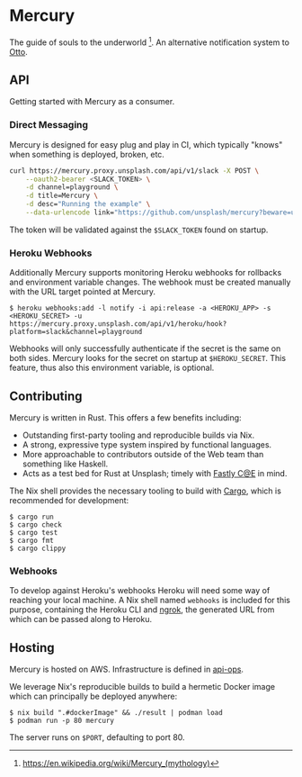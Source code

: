 # Mercury

The guide of souls to the underworld [^1]. An alternative notification system to [Otto](https://github.com/unsplash/otto).

## API

Getting started with Mercury as a consumer.

### Direct Messaging

Mercury is designed for easy plug and play in CI, which typically "knows" when something is deployed, broken, etc.

```sh
curl https://mercury.proxy.unsplash.com/api/v1/slack -X POST \
    --oauth2-bearer <SLACK_TOKEN> \
    -d channel=playground \
    -d title=Mercury \
    -d desc="Running the example" \
    --data-urlencode link="https://github.com/unsplash/mercury?beware=url&encoding=!"
```

The token will be validated against the `$SLACK_TOKEN` found on startup.

### Heroku Webhooks

Additionally Mercury supports monitoring Heroku webhooks for rollbacks and environment variable changes. The webhook must be created manually with the URL target pointed at Mercury.

```console
$ heroku webhooks:add -l notify -i api:release -a <HEROKU_APP> -s <HEROKU_SECRET> -u https://mercury.proxy.unsplash.com/api/v1/heroku/hook?platform=slack&channel=playground
```

Webhooks will only successfully authenticate if the secret is the same on both sides. Mercury looks for the secret on startup at `$HEROKU_SECRET`. This feature, thus also this environment variable, is optional.

## Contributing

Mercury is written in Rust. This offers a few benefits including:

- Outstanding first-party tooling and reproducible builds via Nix.
- A strong, expressive type system inspired by functional languages.
- More approachable to contributors outside of the Web team than something like Haskell.
- Acts as a test bed for Rust at Unsplash; timely with [Fastly C@E](https://developer.fastly.com/learning/compute/rust/) in mind.

The Nix shell provides the necessary tooling to build with [Cargo](https://doc.rust-lang.org/stable/cargo/), which is recommended for development:

```console
$ cargo run
$ cargo check
$ cargo test
$ cargo fmt
$ cargo clippy
```

### Webhooks

To develop against Heroku's webhooks Heroku will need some way of reaching your local machine. A Nix shell named `webhooks` is included for this purpose, containing the Heroku CLI and [ngrok](https://ngrok.com), the generated URL from which can be passed along to Heroku.

## Hosting

Mercury is hosted on AWS. Infrastructure is defined in [api-ops](https://github.com/unsplash/api-ops).

We leverage Nix's reproducible builds to build a hermetic Docker image which can principally be deployed anywhere:

```console
$ nix build ".#dockerImage" && ./result | podman load
$ podman run -p 80 mercury
```

The server runs on `$PORT`, defaulting to port 80.

[^1]: https://en.wikipedia.org/wiki/Mercury_(mythology)
